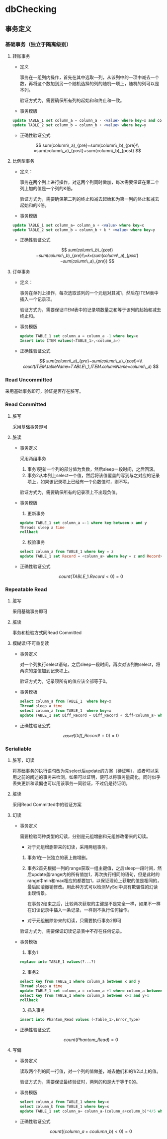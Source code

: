 # dbChecking

## 事务定义

### 基础事务（独立于隔离级别）

1. 转账事务

   + 定义

     事务在一组列内操作，首先在其中选取一列，从该列中的一项中减去一个数，再将这个数加到另一个随机选择的列的随机一项上，随机的列可以是本列。

     验证方式为，需要确保所有列的起始和和终止和一致。

   + 事务模版

   ```sql
   update TABLE_1 set column_a = column_a - <value> where key=x and coulumn_a > <value>
   update TABLE_2 set column_b = column_b + <value> where key=y
   ```

   + 正确性验证公式

   $$
   sum(column\_a)_{pre}+sum(column\_b)_{pre}\\
   =sum(column\_a)_{post}+sum(column\_b)_{post}
   $$

2. 比例型事务

   + 定义：

     事务在两个列上进行操作，对这两个列同时做加，每次需要保证在第二个列上加的值是一个列的K倍。

     验证方式为，需要确保第二列的终止和减去起始和为第一列的终止和减去起始和的K倍。

   + 事务模版

   ```sql
   update TABLE_1 set column_a= column_a + <value> where key=x
   update TABLE_2 set column_b = column_b + k * <value> where key=y 
   ```

   + 正确性验证公式

   $$
   𝑠𝑢𝑚(𝑐𝑜𝑙𝑢𝑚𝑛\_𝑏)_{𝑝𝑜𝑠𝑡}−𝑠𝑢𝑚(𝑐𝑜𝑙𝑢𝑚𝑛\_𝑏)_{𝑝𝑟𝑒}\\=𝑘∗(𝑠𝑢𝑚(𝑐𝑜𝑙𝑢𝑚𝑛\_𝑎)_{𝑝𝑜𝑠𝑡}−𝑠𝑢𝑚(𝑐𝑜𝑙𝑢𝑚𝑛\_𝑎)_{𝑝𝑟𝑒})
   $$

   

3. 订单事务

   + 定义：

     事务在单列上操作，每次选取该列的一个元组对其减1，然后在ITEM表中插入一个记录项。

     验证方式为，需要保证ITEM表中的记录项数量之和等于该列的起始和减去终止和。

   + 事务模版

     ```sql
     update TABLE_1 set column_a = column_a -1 where key=x
     Insert into ITEM values(<TABLE_1>,<column_a>)
     ```

   + 正确性验证公式
   
     $$
     𝑠𝑢𝑚(𝑐𝑜𝑙𝑢𝑚𝑛\_𝑎)_{𝑝𝑟𝑒}−𝑠𝑢𝑚(𝑐𝑜𝑙𝑢𝑚𝑛\_𝑎)_{𝑝𝑜𝑠𝑡}=\\
     𝑐𝑜𝑢𝑛𝑡(𝐼𝑇𝐸𝑀.𝑡𝑎𝑏𝑙𝑒𝑁𝑎𝑚𝑒=𝑇𝐴𝐵𝐿𝐸\_1,𝐼𝑇𝐸𝑀.𝑐𝑜𝑙𝑢𝑚𝑛𝑁𝑎𝑚𝑒=𝑐𝑜𝑙𝑢𝑚𝑛\_𝑎)
     $$
     

### Read Uncommitted

采用基础事务即可，验证是否存在脏写。

### Read Committed

1. 脏写

   采用基础事务即可

2. 脏读

   + 事务定义

     采用两组事务

     1. 事务1更新一个列的部分值为负数，然后sleep一段时间，之后回滚。
     2. 事务2从本列上select一个值，然后将该值覆盖的写到与之对应的记录项上，如果该记录项上已经有一个负数值时，则不写。

     验证方式为，需要确保所有的记录项上不出现负值。

   + 事务模版

     1. 更新事务

      ```sql
      update TABLE_1 set column_a =-1 where key between x and y
      Threads sleep a time
      rollback
      ```

     2. 校验事务

     ```sql
     select column_a from TABLE_1 where key = z
     update TABLE_1 set Record = <column_a> where key = z and Record>=0;
     ```

   + 正确性验证公式

     $$
     count(TABLE\_1.Record<0)=0
     $$

### Repeatable Read

1. 脏写

   采用基础事务即可

2. 脏读

   事务和检验方式同Read Committed

3. 模糊读/不可重复读

   + 事务定义

     对一个列执行select语句，之后sleep一段时间，再次对该列做select，将两次的差值加到记录项上。

     验证方式为，记录项所有的值应该全部等于0。

   + 事务模板

     ```sql
     select column_a from TABLE_1  where key=x
     Thread sleep a time
     select column_a from TABLE_1  where key=x
     update TABLE_1 set Diff_Record = Diff_Record + diff<column_a> where key = x
     ```

   + 正确性验证公式
   
     $$
     𝑐𝑜𝑢𝑛𝑡(Diff\_Record!=0)=0
     $$
     

### Serialiable

1. 脏写，幻读

   将基础事务的执行语句改为先select后update的方案（待证明），或者可以采用之前的阐述的事务来检测，如果可以证明，便可以将事务量简化，同时似乎丢失更新和读偏也可以用该事务一同验证，不过仍是待证明。

2. 脏读

   采用Read Committed中的验证方案

3. 幻读

   + 事务定义

     需要检验两种类型的幻读，分别是元组增删和元组修改带来的幻读。

     + 对于元组增删带来的幻读，采用两组事务。

     1. 事务1在一张独立的表上做增删。

     2. 事务2首先根据一列的range获取一组主键值，之后sleep一段时间，然后update盖range内的所有值加1，再次执行相同的语句，但是此时的range中min和max相应的都要加1，以保证理论上获取的值是相同的，最后回滚撤销修改。用此种方式可以检测MySql中具有欺骗性的幻读出现情景。

        在事务2结束之后，比较两次获取的主键是不是完全一样，如果不一样在幻读记录中插入一条记录，一样则不执行任何操作。

     + 对于元组删除带来的幻读，只需要执行事务2即可

     验证方式为，需要保证幻读记录表中不存在任何记录。

   + 事务模板

     1. 事务1

     ```sql
     replace into TABLE_1 values(?...?)
     ```

     2. 事务2

     ```sql
     select key from TABLE_1 where column_a between x and y
     Thread sleep a time
     update TABLE_1 set column_a = column_a +1 where column_a between x and y
     select key from TABLE_1 where column_a between x+1 and y+1
     rollback
     ```

     3. 插入事务

     ```sql
     insert into Phantom_Read values (<Table_1>,Error_Type)
     ```

   + 正确性验证公式
   
     $$
     count(Phantom\_Read)=0
     $$
     

4. 写偏

   + 事务定义

     读取两个列的同一行值，对一个列的值做差，减去他们和的1/2以上的值。

     验证方式为，需要保证最终验证时，两列的和是大于等于0的。

   + 事务模版

     ```sql
     select column_a from TABLE_1 where key=x
     select column_b from TABLE_1 where key=x
     update TABLE_1 set column_a= column_a-(column_a+column_b)*4/5 where key =x
     ```

   + 正确性验证公式
   
     $$
     count((column\_a+coulumn\_b)<0)=0
     $$
     
